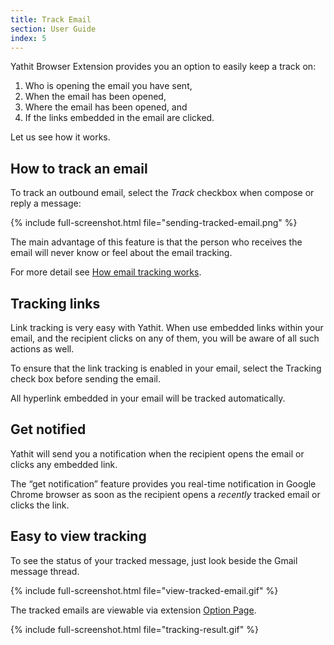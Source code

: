 ```yaml
---
title: Track Email
section: User Guide
index: 5
---
```


Yathit Browser Extension provides you an option to easily keep a track on:

1. Who is opening the email you have sent, 
2. When the email has been opened, 
3. Where the email has been opened, and 
4. If the links embedded in the email are clicked. 

Let us see how it works.

## How to track an email

To track an outbound email, select the *Track* checkbox when compose or reply a message: 

{% include full-screenshot.html file="sending-tracked-email.png" %}
<br/>

The main advantage of this feature is that the person who receives the email will never know or feel about the email tracking.

For more detail see [How email tracking works](how-email-tracking-work.html). 

## Tracking links

Link tracking is very easy with Yathit. When use embedded links within your email, and the recipient clicks on any of them, you will be aware of all such actions as well.

To ensure that the link tracking is enabled in your email, select the Tracking check box before sending the email. 

All hyperlink embedded in your email will be tracked automatically.

## Get notified

Yathit will send you a notification when the recipient opens the email or clicks any embedded link.

The “get notification” feature provides you real-time notification in Google Chrome browser as soon as the recipient opens a *recently* tracked email or clicks the link.

## Easy to view tracking

To see the status of your tracked message, just look beside the Gmail message thread.

{% include full-screenshot.html file="view-tracked-email.gif" %}
<br/>

The tracked emails are viewable via extension [Option Page](chrome-extension://ldikiokclnbceabnlbkabmcacpiednop/option-page.html).


{% include full-screenshot.html file="tracking-result.gif" %}


